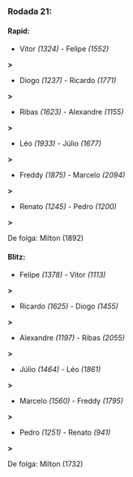 ### Rodada 21:

#### Rapid:

* Vitor *(1324)*     -     Felipe *(1552)*

 **>** 
* Diogo *(1237)*     -     Ricardo *(1771)*

 **>** 
* Ribas *(1623)*     -     Alexandre *(1155)*

 **>** 
* Léo *(1933)*     -     Júlio *(1677)*

 **>** 
* Freddy *(1875)*     -     Marcelo *(2094)*

 **>** 
* Renato *(1245)*     -     Pedro *(1200)*

 **>** 

De folga: Milton (1892)

#### Blitz:

* Felipe *(1378)*     -     Vitor *(1113)*

 **>** 
* Ricardo *(1625)*     -     Diogo *(1455)*

 **>** 
* Alexandre *(1197)*     -     Ribas *(2055)*

 **>** 
* Júlio *(1464)*     -     Léo *(1861)*

 **>** 
* Marcelo *(1560)*     -     Freddy *(1795)*

 **>** 
* Pedro *(1251)*     -     Renato *(941)*

 **>** 

De folga: Milton (1732)

